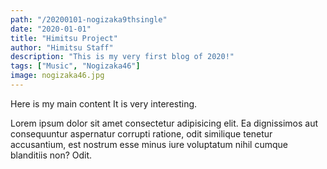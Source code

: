 ```yaml
---
path: "/20200101-nogizaka9thsingle"
date: "2020-01-01"
title: "Himitsu Project"
author: "Himitsu Staff"
description: "This is my very first blog of 2020!"
tags: ["Music", "Nogizaka46"]
image: nogizaka46.jpg
---
```


Here is my main content
It is very interesting.

Lorem ipsum dolor sit amet consectetur adipisicing elit. Ea dignissimos
aut consequuntur aspernatur corrupti ratione, odit similique tenetur
accusantium, est nostrum esse minus iure voluptatum nihil cumque
blanditiis non? Odit.
